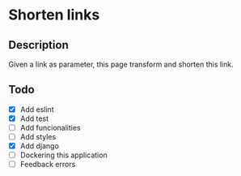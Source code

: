 # Shorten links
## Description
Given a link as parameter, this page transform and shorten this link.

## Todo
- [x] Add eslint
- [x] Add test
- [ ] Add funcionalities
- [ ] Add styles
- [x] Add django
- [ ] Dockering this application
- [ ] Feedback errors
